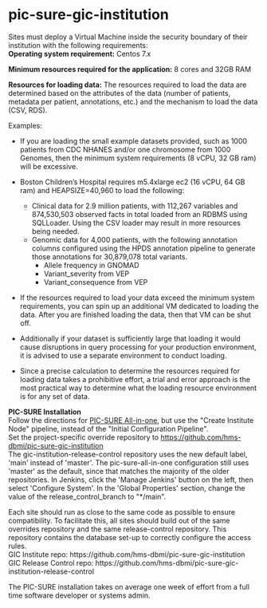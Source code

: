 # pic-sure-gic-institution

Sites must deploy a Virtual Machine inside the security boundary of their institution with the following requirements: <br>
<b>Operating system requirement:</b> Centos 7.x
<p><b>Minimum resources required for the application:</b> 8 cores and 32GB RAM
<p><b>Resources for loading data:</b> The resources required to load the data are determined based on the attributes of the data (number of patients, metadata per patient, annotations, etc.) and the mechanism to load the data (CSV, RDS). <br>

  Examples:
  * If you are loading the small example datasets provided, such as 1000 patients from CDC NHANES and/or one chromosome from 1000 Genomes, then the minimum system requirements (8 vCPU, 32 GB ram) will be excessive. 

* Boston Children’s Hospital requires m5.4xlarge ec2 (16 vCPU, 64 GB ram) and HEAPSIZE=40,960 to load the following: 
  * Clinical data for 2.9 million patients, with 112,267 variables and 874,530,503 observed facts in total loaded from an RDBMS using SQLLoader. 
Using the CSV loader may result in more resources being needed. 
  * Genomic data for 4,000 patients, with the following annotation columns configured using the HPDS annotation pipeline to generate those annotations for 30,879,078 total variants.
    * Allele frequency in GNOMAD
    * Variant_severity from VEP
    * Variant_consequence from VEP


* If the resources required to load your data exceed the minimum system requirements, you can spin up an additional VM dedicated to loading the data. After you are finished loading the data, then that VM can be shut off. 
* Additionally if your dataset is sufficiently large that loading it would cause disruptions in query processing for your production environment, it is advised to use a separate environment to conduct loading.
* Since a precise calculation to determine the resources required for loading data takes a prohibitive effort, a trial and error approach is the most practical way to determine what the loading resource environment is for any set of data.


<b> PIC-SURE Installation</b><br>
Follow the directions for [PIC-SURE All-in-one](https://github.com/hms-dbmi/pic-sure-all-in-one "PIC-SURE All-in-one"), but use the "Create Institute Node" pipeline, instead of the "Initial Configuration Pipeline". 
<br> Set the project-specific override repository to https://github.com/hms-dbmi/pic-sure-gic-institution 
<br> The gic-institution-release-control repository uses the new default label, 'main' instead of 'master'.  The pic-sure-all-in-one configuration still uses 'master' as the default, since that matches the majority of the older repositories.  In Jenkins, click the 'Manage Jenkins' button on the left, then select 'Configure System'. In the 'Global Properties' section, change the value of the release_control_branch to "*/main". 
<p>Each site should run as close to the same code as possible to ensure compatibility. To facilitate this, all sites should build out of the same overrides repository and the same release-control repository. This repository contains the database set-up to correctly configure the access rules. 
<br>GIC Institute repo: https://github.com/hms-dbmi/pic-sure-gic-institution 
<br>GIC Release Control repo: https://github.com/hms-dbmi/pic-sure-gic-institution-release-control
<p>The PIC-SURE installation takes on average one week of effort from a full time software developer or systems admin.
